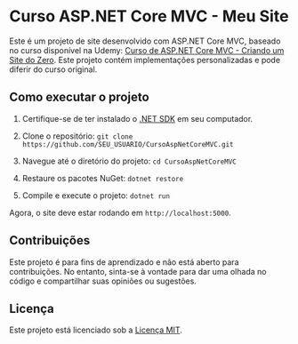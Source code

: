 # Curso ASP.NET Core MVC - Meu Site

Este é um projeto de site desenvolvido com ASP.NET Core MVC, baseado no curso disponível na Udemy: [Curso de ASP.NET Core MVC - Criando um Site do Zero](https://www.udemy.com/course/curso-de-asp-net-core-mvc-criando-um-site-do-zero/). Este projeto contém implementações personalizadas e pode diferir do curso original.

## Como executar o projeto

1. Certifique-se de ter instalado o [.NET SDK](https://dotnet.microsoft.com/download) em seu computador.

2. Clone o repositório: `git clone https://github.com/SEU_USUARIO/CursoAspNetCoreMVC.git`

3. Navegue até o diretório do projeto: `cd CursoAspNetCoreMVC`

4. Restaure os pacotes NuGet: `dotnet restore`

5. Compile e execute o projeto: `dotnet run`

Agora, o site deve estar rodando em `http://localhost:5000`.

## Contribuições

Este projeto é para fins de aprendizado e não está aberto para contribuições. No entanto, sinta-se à vontade para dar uma olhada no código e compartilhar suas opiniões ou sugestões.

## Licença

Este projeto está licenciado sob a [Licença MIT](LICENSE).

